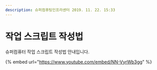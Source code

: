 ```yaml
---
description: 슈퍼컴퓨팅인프라센터 2019. 11. 22. 15:33
---
```


# 작업 스크립트 작성법

슈퍼컴퓨터 작업 스크립트 작성법 안내입니다.

{% embed url="https://www.youtube.com/embed/NN-VyrWb3gg" %}
